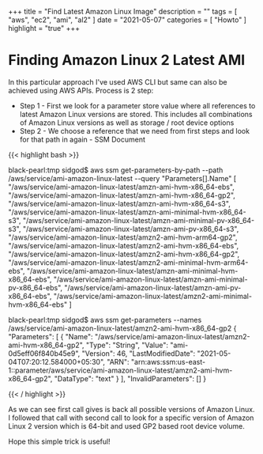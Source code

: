 +++
title = "Find Latest Amazon Linux Image"
description = ""
tags = [
    "aws",
    "ec2",
    "ami",
    "al2"
]
date = "2021-05-07"
categories = [
    "Howto"
]
highlight = "true"
+++
# Finding Amazon Linux 2 Latest AMI

In this particular approach I've used AWS CLI but same can also be achieved using AWS APIs. Process is 2 step:

* Step 1 - First we look for a parameter store value where all references to latest Amazon Linux versions are stored. This includes all combinations of Amazon Linux versions as well as storage / root device options
* Step 2 - We choose a reference that we need from first steps and look for that path in again - SSM Document

{{< highlight bash >}}

black-pearl:tmp sidgod$ aws ssm get-parameters-by-path --path /aws/service/ami-amazon-linux-latest --query "Parameters[].Name"
[
    "/aws/service/ami-amazon-linux-latest/amzn-ami-hvm-x86_64-ebs",
    "/aws/service/ami-amazon-linux-latest/amzn-ami-hvm-x86_64-gp2",
    "/aws/service/ami-amazon-linux-latest/amzn-ami-hvm-x86_64-s3",
    "/aws/service/ami-amazon-linux-latest/amzn-ami-minimal-hvm-x86_64-s3",
    "/aws/service/ami-amazon-linux-latest/amzn-ami-minimal-pv-x86_64-s3",
    "/aws/service/ami-amazon-linux-latest/amzn-ami-pv-x86_64-s3",
    "/aws/service/ami-amazon-linux-latest/amzn2-ami-hvm-arm64-gp2",
    "/aws/service/ami-amazon-linux-latest/amzn2-ami-hvm-x86_64-ebs",
    "/aws/service/ami-amazon-linux-latest/amzn2-ami-hvm-x86_64-gp2",
    "/aws/service/ami-amazon-linux-latest/amzn2-ami-minimal-hvm-arm64-ebs",
    "/aws/service/ami-amazon-linux-latest/amzn-ami-minimal-hvm-x86_64-ebs",
    "/aws/service/ami-amazon-linux-latest/amzn-ami-minimal-pv-x86_64-ebs",
    "/aws/service/ami-amazon-linux-latest/amzn-ami-pv-x86_64-ebs",
    "/aws/service/ami-amazon-linux-latest/amzn2-ami-minimal-hvm-x86_64-ebs"
]

black-pearl:tmp sidgod$ aws ssm get-parameters --names /aws/service/ami-amazon-linux-latest/amzn2-ami-hvm-x86_64-gp2
{
    "Parameters": [
        {
            "Name": "/aws/service/ami-amazon-linux-latest/amzn2-ami-hvm-x86_64-gp2",
            "Type": "String",
            "Value": "ami-0d5eff06f840b45e9",
            "Version": 46,
            "LastModifiedDate": "2021-05-04T07:20:12.584000+05:30",
            "ARN": "arn:aws:ssm:us-east-1::parameter/aws/service/ami-amazon-linux-latest/amzn2-ami-hvm-x86_64-gp2",
            "DataType": "text"
        }
    ],
    "InvalidParameters": []
}

{{< / highlight >}}

As we can see first call gives is back all possible versions of Amazon Linux. I followed that call with second call to look for a specific version of Amazon Linux 2 version which is 64-bit and used GP2 based root device volume.

Hope this simple trick is useful!
